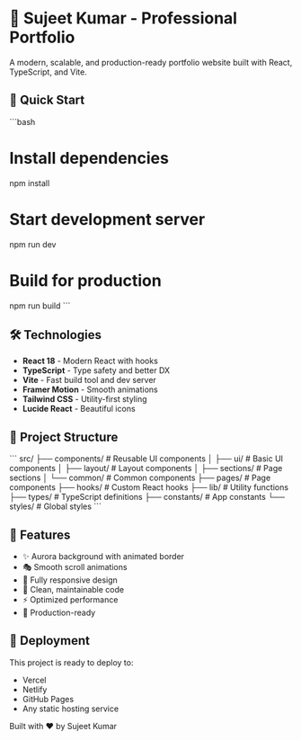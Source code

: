 # 🚀 Sujeet Kumar - Professional Portfolio

A modern, scalable, and production-ready portfolio website built with React, TypeScript, and Vite.

## 🚀 Quick Start

\`\`\`bash
# Install dependencies
npm install

# Start development server
npm run dev

# Build for production
npm run build
\`\`\`

## 🛠️ Technologies

- **React 18** - Modern React with hooks
- **TypeScript** - Type safety and better DX
- **Vite** - Fast build tool and dev server
- **Framer Motion** - Smooth animations
- **Tailwind CSS** - Utility-first styling
- **Lucide React** - Beautiful icons

## 📁 Project Structure

\`\`\`
src/
├── components/          # Reusable UI components
│   ├── ui/             # Basic UI components
│   ├── layout/         # Layout components
│   ├── sections/       # Page sections
│   └── common/         # Common components
├── pages/              # Page components
├── hooks/              # Custom React hooks
├── lib/                # Utility functions
├── types/              # TypeScript definitions
├── constants/          # App constants
└── styles/             # Global styles
\`\`\`

## 🎨 Features

- ✨ Aurora background with animated border
- 🎭 Smooth scroll animations
- 📱 Fully responsive design
- 🔧 Clean, maintainable code
- ⚡ Optimized performance
- 🎯 Production-ready

## 🚀 Deployment

This project is ready to deploy to:
- Vercel
- Netlify
- GitHub Pages
- Any static hosting service

Built with ❤️ by Sujeet Kumar
